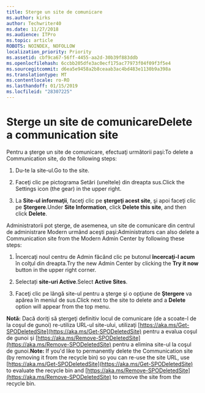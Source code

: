 ```yaml
---
title: Sterge un site de comunicare
ms.author: kirks
author: Techwriter40
ms.date: 11/27/2018
ms.audience: ITPro
ms.topic: article
ROBOTS: NOINDEX, NOFOLLOW
localization_priority: Priority
ms.assetid: cbf9ca67-56ff-4455-aa2d-30b39f883ddb
ms.openlocfilehash: 6ccbb205dfe3ac0ecf175ac77973f04f09f3f5e4
ms.sourcegitcommit: d6ea5e9458a2b8ceaab3ac4bd483e1130b9a398a
ms.translationtype: MT
ms.contentlocale: ro-RO
ms.lasthandoff: 01/15/2019
ms.locfileid: "28307225"
---
```

# <a name="delete-a-communication-site"></a><span data-ttu-id="6607e-102">Sterge un site de comunicare</span><span class="sxs-lookup"><span data-stu-id="6607e-102">Delete a communication site</span></span>

<span data-ttu-id="6607e-103">Pentru a şterge un site de comunicare, efectuaţi următorii paşi:</span><span class="sxs-lookup"><span data-stu-id="6607e-103">To delete a Communication site, do the following steps:</span></span> 
  
1. <span data-ttu-id="6607e-104">Du-te la site-ul.</span><span class="sxs-lookup"><span data-stu-id="6607e-104">Go to the site.</span></span> 
  
2. <span data-ttu-id="6607e-105">Faceţi clic pe pictograma Setări (uneltele) din dreapta sus.</span><span class="sxs-lookup"><span data-stu-id="6607e-105">Click the Settings icon (the gear) in the upper right.</span></span> 
  
3. <span data-ttu-id="6607e-106">La **Site-ul informaţii**, faceţi clic pe **ştergeţi acest site**, şi apoi faceţi clic pe **Ştergere**.</span><span class="sxs-lookup"><span data-stu-id="6607e-106">Under **Site Information**, click **Delete this site**, and then click **Delete**.</span></span> 
  
<span data-ttu-id="6607e-107">Administratorii pot şterge, de asemenea, un site de comunicare din centrul de administrare Modern urmând aceşti paşi:</span><span class="sxs-lookup"><span data-stu-id="6607e-107">Administrators can also delete a Communication site from the Modern Admin Center by following these steps:</span></span> 
  
1. <span data-ttu-id="6607e-108">Încercaţi noul centru de Admin făcând clic pe butonul **încercaţi-l acum** în colţul din dreapta.</span><span class="sxs-lookup"><span data-stu-id="6607e-108">Try the new Admin Center by clicking the **Try it now** button in the upper right corner.</span></span> 
  
2. <span data-ttu-id="6607e-109">Selectați **site-uri Active**.</span><span class="sxs-lookup"><span data-stu-id="6607e-109">Select **Active Sites**.</span></span> 
  
3. <span data-ttu-id="6607e-110">Faceţi clic pe lângă site-ul pentru a şterge şi o opţiune de **Ştergere** va apărea în meniul de sus.</span><span class="sxs-lookup"><span data-stu-id="6607e-110">Click next to the site to delete and a **Delete** option will appear from the top menu.</span></span> 
  
 <span data-ttu-id="6607e-111">**Notă:** Dacă doriţi să ştergeţi definitiv locul de comunicare (de a scoate-l de la coşul de gunoi) re-utiliza URL-ul site-ului, utilizaţi [https://aka.ms/Get-SPODeletedSite](https://aka.ms/Get-SPODeletedSite) pentru a evalua coşul de gunoi şi [https://aka.ms/Remove-SPODeletedSite](https://aka.ms/Remove-SPODeletedSite) pentru a elimina site-ul la coşul de gunoi.</span><span class="sxs-lookup"><span data-stu-id="6607e-111">**Note:** If you'd like to permanently delete the Communication site (by removing it from the recycle bin) so you can re-use the site URL, use [https://aka.ms/Get-SPODeletedSite](https://aka.ms/Get-SPODeletedSite) to evaluate the recycle bin and [https://aka.ms/Remove-SPODeletedSite](https://aka.ms/Remove-SPODeletedSite) to remove the site from the recycle bin.</span></span> 
  

